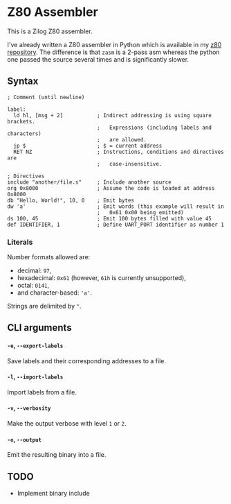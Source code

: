 # Z80 Assembler


This is a Zilog Z80 assembler.

I've already written a Z80 assembler in Python which is available in my
[z80 repository](https://github.com/adzierzanowski/z80/). The difference is that
`zasm` is a 2-pass asm whereas the python one passed the source several times and
is significantly slower.

## Syntax

```
; Comment (until newline)

label:
  ld hl, [msg + 2]           ; Indirect addressing is using square brackets.
                             ;   Expressions (including labels and characters)
                             ;   are allowed.
  jp $                       ; $ = current address
  RET NZ                     ; Instructions, conditions and directives are
                             ;   case-insensitive.

; Directives
include "another/file.s"     ; Include another source
org 0x8000                   ; Assume the code is loaded at address 0x8000
db "Hello, World!", 10, 0    ; Emit bytes
dw 'a'                       ; Emit words (this example will result in
                             ;   0x61 0x00 being emitted)
ds 100, 45                   ; Emit 100 bytes filled with value 45
def IDENTIFIER, 1            ; Define UART_PORT identifier as number 1
```

### Literals

Number formats allowed are:
* decimal: `97`,
* hexadecimal: `0x61` (however, `61h` is currently unsupported),
* octal: `0141`,
* and character-based: `'a'`.

Strings are delimited by `"`.

## CLI arguments

#### `-e`, `--export-labels`

Save labels and their corresponding addresses to a file.

#### `-l`, `--import-labels`

Import labels from a file.

#### `-v`, `--verbosity`

Make the output verbose with level `1` or `2`.

#### `-o`, `--output`

Emit the resulting binary into a file.

## TODO

* Implement binary include
